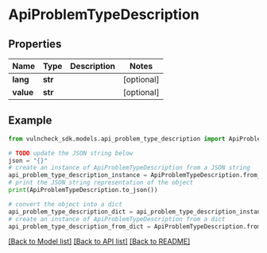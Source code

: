 # ApiProblemTypeDescription


## Properties

Name | Type | Description | Notes
------------ | ------------- | ------------- | -------------
**lang** | **str** |  | [optional] 
**value** | **str** |  | [optional] 

## Example

```python
from vulncheck_sdk.models.api_problem_type_description import ApiProblemTypeDescription

# TODO update the JSON string below
json = "{}"
# create an instance of ApiProblemTypeDescription from a JSON string
api_problem_type_description_instance = ApiProblemTypeDescription.from_json(json)
# print the JSON string representation of the object
print(ApiProblemTypeDescription.to_json())

# convert the object into a dict
api_problem_type_description_dict = api_problem_type_description_instance.to_dict()
# create an instance of ApiProblemTypeDescription from a dict
api_problem_type_description_from_dict = ApiProblemTypeDescription.from_dict(api_problem_type_description_dict)
```
[[Back to Model list]](../README.md#documentation-for-models) [[Back to API list]](../README.md#documentation-for-api-endpoints) [[Back to README]](../README.md)


